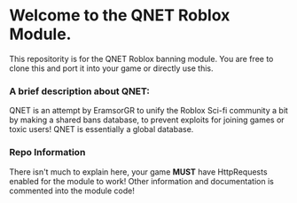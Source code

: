 # Welcome to the QNET Roblox Module.

This repositority is for the QNET Roblox banning module. You are free to clone this and port it into your game or directly use this. 

### A brief description about QNET:
QNET is an attempt by EramsorGR to unify the Roblox Sci-fi community a bit by making a shared bans database, to prevent exploits for joining games or toxic users! QNET is essentially a global database.

### Repo Information
There isn't much to explain here, your game **MUST** have HttpRequests enabled for the module to work! Other information and documentation is commented into the module code!
